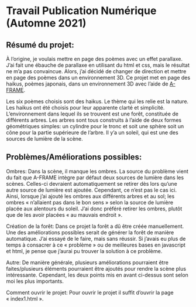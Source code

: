 # Travail Publication Numérique (Automne 2021)

## Résumé du projet: 
À l’origine, je voulais mettre en page des poèmes avec un effet parallaxe. J’ai fait une ébauche de parallaxe en utilisant du html et css, mais le résultat ne m’a pas convaincue. Alors, j’ai décidé de changer de direction et mettre en page des poèmes dans un environnement 3D. Ce projet met en page des haikus, poèmes japonais, dans un environnement 3D avec l’aide de [A-FRAME](https://aframe.io/).

Les six poèmes choisis sont des haikus. Le thème qui les relie est la nature. Les haikus ont été choisis pour leur apparente clarté et simplicité. L’environnement dans lequel ils se trouvent est une forêt, constituée de différents arbres. Les arbres sont tous construits à l’aide de deux formes géométriques simples: un cylindre pour le tronc et soit une sphère soit un cône pour la partie supérieure de l’arbre. Il y’a un soleil, qui est une des sources de lumière de la scène. 

## Problèmes/Améliorations possibles: 
Ombres: Dans la scène, il manque les ombres. La source du problème vient du fait que A-FRAME intègre par défaut deux sources de lumière dans les scènes. Celles-ci devraient automatiquement se retirer dès lors qu’une autre source de lumière est ajoutée. Cependant, ce n’est pas le cas ici. Ainsi, lorsque j’ai ajouté les ombres aux différents arbres et au sol; les ombres « n’allaient pas dans le bon sens » selon la source de lumière placée aux alentours du soleil. J’ai donc préféré retirer les ombres, plutôt que de les avoir placées « au mauvais endroit ». 

Création de la forêt: Dans ce projet la forêt a dû être créée manuellement. Une des améliorations possibles serait de générer la forêt de manière automatique. J’ai essayé de le faire, mais sans réussir. Si j’avais eu plus de temps à consacrer à ce « problème » ou de meilleures bases en javascript et html, je pense que j’aurai pu trouver la solution à ce problème. 

Autre: De manière générale, plusieurs améliorations pourraient être faites/plusieurs éléments pourraient être ajoutés pour rendre la scène plus intéressante. Cependant, les deux points mis en avant ci-dessus sont selon moi les plus importants. 

Comment ouvrir le projet: 
Pour ouvrir le projet il suffit d’ouvrir la page « index1.html ». 
